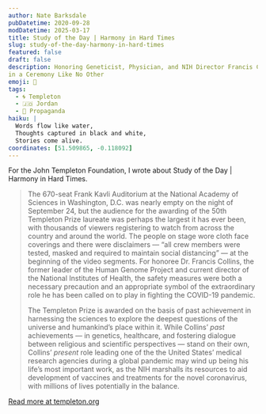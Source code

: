 ```yaml
---
author: Nate Barksdale
pubDatetime: 2020-09-28
modDatetime: 2025-03-17
title: Study of the Day | Harmony in Hard Times
slug: study-of-the-day-harmony-in-hard-times
featured: false
draft: false
description: Honoring Geneticist, Physician, and NIH Director Francis Collins
in a Ceremony Like No Other
emoji: 📝
tags:
  - 🌀 Templeton
  - 🇯🇴 Jordan
  - 📣 Propaganda
haiku: |
  Words flow like water,
  Thoughts captured in black and white,
  Stories come alive.
coordinates: [51.509865, -0.118092]
---
```


For the John Templeton Foundation, I wrote about Study of the Day | Harmony in Hard Times.

> The 670-seat Frank Kavli Auditorium at the National Academy of Sciences in Washington, D.C. was nearly empty on the night of September 24, but the audience for the awarding of the 50th Templeton Prize laureate was perhaps the largest it has ever been, with thousands of viewers registering to watch from across the country and around the world. The people on stage wore cloth face coverings and there were disclaimers — “all crew members were tested, masked and required to maintain social distancing” — at the beginning of the video segments. For honoree Dr. Francis Collins, the former leader of the Human Genome Project and current director of the National Institutes of Health, the safety measures were both a necessary precaution and an appropriate symbol of the extraordinary role he has been called on to play in fighting the COVID-19 pandemic.
>
> The Templeton Prize is awarded on the basis of past achievement in harnessing the sciences to explore the deepest questions of the universe and humankind’s place within it. While Collins’ *past* achievements — in genetics, healthcare, and fostering dialogue between religious and scientific perspectives — stand on their own, Collins’ *present* role leading one of the the United States’ medical research agencies during a global pandemic may wind up being his life’s most important work, as the NIH marshalls its resources to aid development of vaccines and treatments for the novel coronavirus, with millions of lives potentially in the balance.

[Read more at templeton.org](https://www.templeton.org/news/harmony-in-hard-times)
